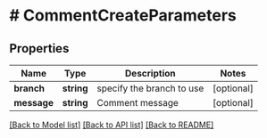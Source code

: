 # # CommentCreateParameters

## Properties

Name | Type | Description | Notes
------------ | ------------- | ------------- | -------------
**branch** | **string** | specify the branch to use | [optional] 
**message** | **string** | Comment message | [optional] 

[[Back to Model list]](../../README.md#documentation-for-models) [[Back to API list]](../../README.md#documentation-for-api-endpoints) [[Back to README]](../../README.md)


